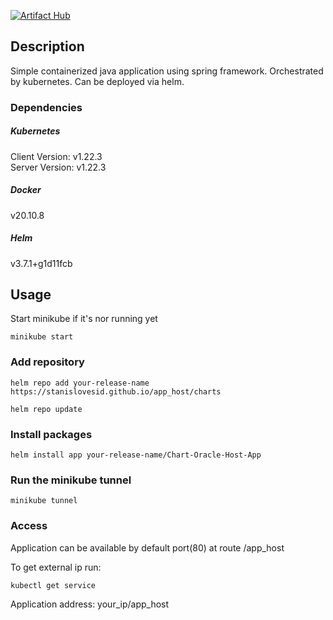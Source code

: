 [![Artifact Hub](https://img.shields.io/endpoint?url=https://artifacthub.io/badge/repository/chart-oracle-host-app)](https://artifacthub.io/packages/search?repo=chart-oracle-host-app)

## Description

Simple containerized java application using spring framework. Orchestrated by kubernetes. Can be deployed via helm.

### Dependencies

##### Kubernetes

Client Version: v1.22.3 \
Server Version: v1.22.3

##### Docker

v20.10.8

##### Helm

v3.7.1+g1d11fcb

## Usage

Start minikube if it's nor running yet

```
minikube start
```

### Add repository

```
helm repo add your-release-name https://stanislovesid.github.io/app_host/charts
```
```
helm repo update
```

### Install packages

```
helm install app your-release-name/Chart-Oracle-Host-App
```

### Run the minikube tunnel

```
minikube tunnel
```

### Access

Application can be available by default port(80) at route /app_host 

To get external ip run:

```
kubectl get service
```

Application address: your_ip/app_host
